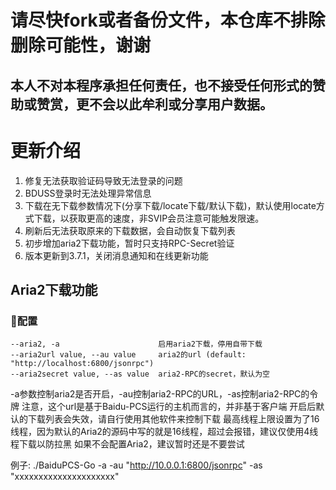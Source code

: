 # 请尽快fork或者备份文件，本仓库不排除删除可能性，谢谢
## 本人不对本程序承担任何责任，也不接受任何形式的赞助或赞赏，更不会以此牟利或分享用户数据。

# 更新介绍
1. 修复无法获取验证码导致无法登录的问题
2. BDUSS登录时无法处理异常信息
3. 下载在无下载参数情况下(分享下载/locate下载/默认下载)，默认使用locate方式下载，以获取更高的速度，非SVIP会员注意可能触发限速。
4. 刷新后无法获取原来的下载数据，会自动恢复下载列表
5. 初步增加aria2下载功能，暂时只支持RPC-Secret验证
6. 版本更新到3.7.1，关闭消息通知和在线更新功能

## Aria2下载功能
### 配置
```shell
--aria2, -a                      启用aria2下载，停用自带下载
--aria2url value, --au value     aria2的url (default: "http://localhost:6800/jsonrpc")
--aria2secret value, --as value  aria2-RPC的secret，默认为空
```
-a参数控制aria2是否开启，-au控制aria2-RPC的URL，-as控制aria2-RPC的令牌
注意，这个url是基于Baidu-PCS运行的主机而言的，并非基于客户端
开启后默认的下载列表会失效，请自行使用其他软件来控制下载
最高线程上限设置为了16线程，因为默认的Aria2的源码中写的就是16线程，超过会报错，建议仅使用4线程下载以防拉黑
如果不会配置Aria2，建议暂时还是不要尝试

例子:
    ./BaiduPCS-Go -a -au "http://10.0.0.1:6800/jsonrpc" -as "xxxxxxxxxxxxxxxxxxxxx"